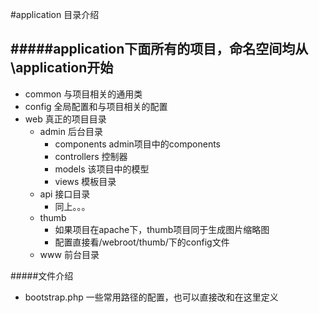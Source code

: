 #application 目录介绍 


#####application下面所有的项目，命名空间均从\application开始
---
* common 与项目相关的通用类
* config 全局配置和与项目相关的配置
* web 真正的项目目录
    * admin 后台目录
        * components admin项目中的components
        * controllers 控制器
        * models 该项目中的模型
        * views 模板目录
    * api 接口目录
        * 同上。。。
    * thumb 
        * 如果项目在apache下，thumb项目同于生成图片缩略图
        * 配置直接看/webroot/thumb/下的config文件
    * www 前台目录


#####文件介绍 
* bootstrap.php 一些常用路径的配置，也可以直接改和在这里定义
        
